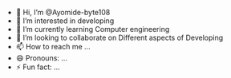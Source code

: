 - 👋 Hi, I’m @Ayomide-byte108
- 👀 I’m interested in developing 
- 🌱 I’m currently learning Computer engineering 
- 💞️ I’m looking to collaborate on Different aspects of Developing 
- 📫 How to reach me ...
- 😄 Pronouns: ...
- ⚡ Fun fact: ...

<!---
Ayomide-byte108/Ayomide-byte108 is a ✨ special ✨ repository because its `README.md` (this file) appears on your GitHub profile.
You can click the Preview link to take a look at your changes.
--->
